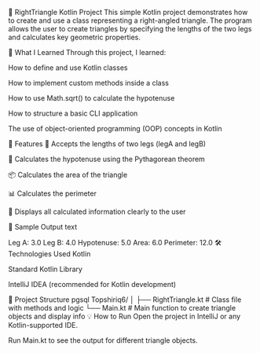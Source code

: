 📐 RightTriangle Kotlin Project
This simple Kotlin project demonstrates how to create and use a class representing a right-angled triangle. The program allows the user to create triangles by specifying the lengths of the two legs and calculates key geometric properties.

🚀 What I Learned
Through this project, I learned:

How to define and use Kotlin classes

How to implement custom methods inside a class

How to use Math.sqrt() to calculate the hypotenuse

How to structure a basic CLI application

The use of object-oriented programming (OOP) concepts in Kotlin

🔧 Features
📏 Accepts the lengths of two legs (legA and legB)

📐 Calculates the hypotenuse using the Pythagorean theorem

📦 Calculates the area of the triangle

📊 Calculates the perimeter

📃 Displays all calculated information clearly to the user

🧮 Sample Output
text

Leg A: 3.0
Leg B: 4.0
Hypotenuse: 5.0
Area: 6.0
Perimeter: 12.0
🛠️ Technologies Used
Kotlin

Standard Kotlin Library

IntelliJ IDEA (recommended for Kotlin development)

📁 Project Structure
pgsql
Topshiriq6/
│
├── RightTriangle.kt        # Class file with methods and logic
└── Main.kt                 # Main function to create triangle objects and display info
💡 How to Run
Open the project in IntelliJ or any Kotlin-supported IDE.

Run Main.kt to see the output for different triangle objects.